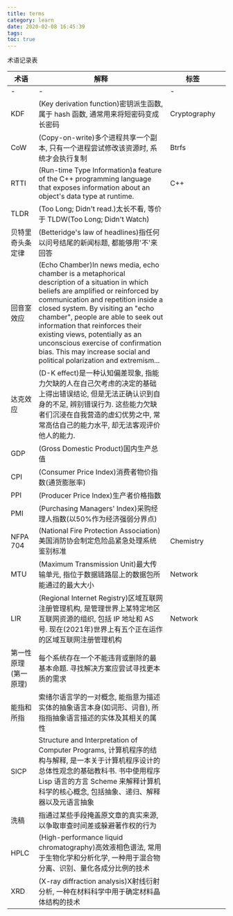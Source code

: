 ```yaml
---
title: terms
category: learn
date: 2020-02-08 16:45:39
tags:
toc: true
---
```


术语记录表

<!-- more -->

| 术语 | 解释 | 标签 |  |
|-|-|-|-|
| - | - | - |  |
| KDF | (Key derivation function)密钥派生函数, 属于 hash 函数, 通常用来将短密码变成长密码 | Cryptography |  |
| CoW | (Copy-on-write)多个进程共享一个副本, 只有一个进程尝试修改该资源时, 系统才会执行复制 | Btrfs |  |
| RTTI | (Run-time Type Information)a feature of the C++ programming language that exposes information about an object's data type at runtime. | C++ |  |
| TLDR | (Too Long; Didn't read.)太长不看, 等价于 TLDW(Too Long; Didn't Watch) |  |  |
| 贝特里奇头条定律 | (Betteridge's law of headlines)指任何以问号结尾的新闻标题, 都能够用'不'来回答 |  |  |
| 回音室效应 | (Echo Chamber)In news media, echo chamber is a metaphorical description of a situation in which beliefs are amplified or reinforced by communication and repetition inside a closed system. By visiting an "echo chamber", people are able to seek out information that reinforces their existing views, potentially as an unconscious exercise of confirmation bias. This may increase social and political polarization and extremism... |  |  |
| 达克效应 | (D-K effect)是一种认知偏差现象, 指能力欠缺的人在自己欠考虑的决定的基础上得出错误结论, 但是无法正确认识到自身的不足, 辨别错误行为. 这些能力欠缺者们沉浸在自我营造的虚幻优势之中, 常常高估自己的能力水平, 却无法客观评价他人的能力. |  |  |
| GDP | (Gross Domestic Product)国内生产总值 |  |  |
| CPI | (Consumer Price Index)消费者物价指数(通货膨胀率) |  |  |
| PPI | (Producer Price Index)生产者价格指数 |  |  |
| PMI | (Purchasing Managers' Index)采购经理人指数(以50%作为经济强弱分界点) |  |  |
| NFPA 704 | (National Fire Protection Association)美国消防协会制定危险品紧急处理系统鉴别标准 | Chemistry |  |
| MTU | (Maximum Transmission Unit)最大传输单元, 指位于数据链路层上的数据包所能通过的最大大小 | Network |  |
| LIR | (Regional Internet Registry)区域互联网注册管理机构, 是管理世界上某特定地区互联网资源的组织, 包括 IP 地址和 AS 号. 现在(2021年)世界上有五个正在运作的区域互联网注册管理机构 | Network |  |
| 第一性原理(第一原理) | 每个系统存在一个不能违背或删除的最基本命题. 寻找解决方案应尝试寻找更本质的需求 |  |  |
| 能指和所指 | 索绪尔语言学的一对概念, 能指意为描述实体的抽象语言本身(如词形、词音), 所指指抽象语言描述的实体及其相关的属性 |  |  |
| SICP | Structure and Interpretation of Computer Programs, 计算机程序的结构与解释, 是一本关于计算机程序设计的总体性观念的基础教科书. 书中使用程序 Lisp 语言的方言 Scheme 来解释计算机科学的核心概念, 包括抽象、递归、解释器以及元语言抽象 |  |  |
| 洗稿 | 指通过某些手段掩盖原文章的真实来源, 以争取审查时间差或躲避著作权的行为 |  |  |
| HPLC | (High-performance liquid chromatography)高效液相色谱法, 常用于生物化学和分析化学, 一种用于混合物分离、识别、量化各成分比例的技术 |  |  |
| XRD | (X-ray diffraction analysis)X射线衍射分析, 一种在材料科学中用于确定材料晶体结构的技术 |  |  |
